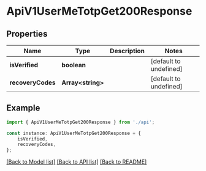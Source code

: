# ApiV1UserMeTotpGet200Response


## Properties

Name | Type | Description | Notes
------------ | ------------- | ------------- | -------------
**isVerified** | **boolean** |  | [default to undefined]
**recoveryCodes** | **Array&lt;string&gt;** |  | [default to undefined]

## Example

```typescript
import { ApiV1UserMeTotpGet200Response } from './api';

const instance: ApiV1UserMeTotpGet200Response = {
    isVerified,
    recoveryCodes,
};
```

[[Back to Model list]](../README.md#documentation-for-models) [[Back to API list]](../README.md#documentation-for-api-endpoints) [[Back to README]](../README.md)
